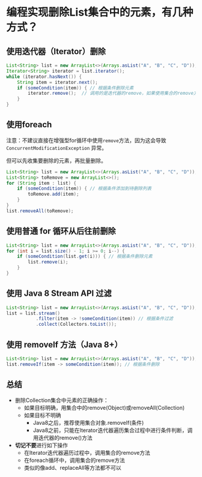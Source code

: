 # 编程实现删除List集合中的元素，有几种方式？

## **使用迭代器（Iterator）删除**

```java
List<String> list = new ArrayList<>(Arrays.asList("A", "B", "C", "D"));
Iterator<String> iterator = list.iterator();
while (iterator.hasNext()) {
    String item = iterator.next();
    if (someCondition(item)) { // 根据条件删除元素
        iterator.remove();	// 调用的是迭代器的remove，如果使用集合的remove方法会抛出ConcurrentModificationException
    }
}
```

## **使用foreach**

注意：不建议直接在增强型for循环中使用`remove`方法，因为这会导致 `ConcurrentModificationException` 异常。

但可以先收集要删除的元素，再批量删除。

```java
List<String> list = new ArrayList<>(Arrays.asList("A", "B", "C", "D"));
List<String> toRemove = new ArrayList<>();
for (String item : list) {
    if (someCondition(item)) { // 根据条件添加到待删除列表
        toRemove.add(item);
    }
}
list.removeAll(toRemove);
```

## **使用普通 for 循环从后往前删除**

```java
List<String> list = new ArrayList<>(Arrays.asList("A", "B", "C", "D"));
for (int i = list.size() - 1; i >= 0; i--) {
    if (someCondition(list.get(i))) { // 根据条件删除元素
        list.remove(i);
    }
}
```

## **使用 Java 8 Stream API 过滤**

```java
List<String> list = new ArrayList<>(Arrays.asList("A", "B", "C", "D"));
list = list.stream()
           .filter(item -> !someCondition(item)) // 根据条件过滤
           .collect(Collectors.toList());
```

## **使用 removeIf 方法（Java 8+）**

```java
List<String> list = new ArrayList<>(Arrays.asList("A", "B", "C", "D"));
list.removeIf(item -> someCondition(item)); // 根据条件删除
```

## **总结**

- 删除Collection集合中元素的正确操作：
    - 如果目标明确，用集合中的remove(Object)或removeAll(Collection)
    - 如果目标不明确
        - Java8之后，推荐使用集合对象.removeIf(条件)
        - Java8之前，只能在Iterator迭代器遍历集合过程中进行条件判断，调用迭代器的remove()方法
- **切记不要**进行如下操作
    - 在Iterator迭代器遍历过程中，调用集合的remove方法
    - 在foreach循环中，调用集合的remove方法
    - 类似的像add、replaceAll等方法都不可以


